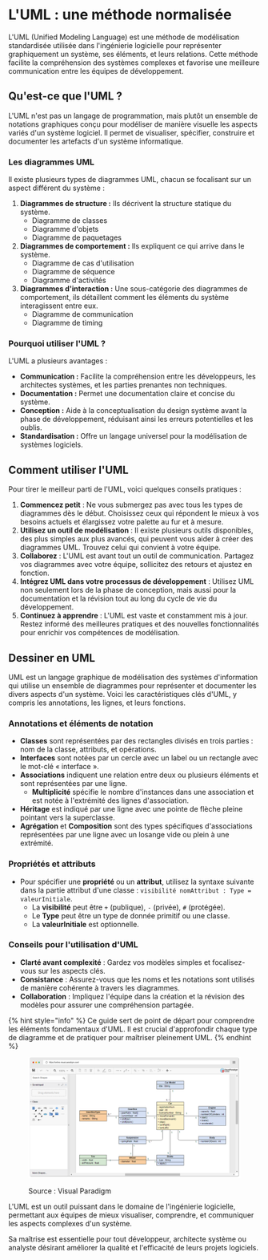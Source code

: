 # L'UML : une méthode normalisée

L'UML (Unified Modeling Language) est une méthode de modélisation standardisée utilisée dans l'ingénierie logicielle pour représenter graphiquement un système, ses éléments, et leurs relations. Cette méthode facilite la compréhension des systèmes complexes et favorise une meilleure communication entre les équipes de développement.

## Qu'est-ce que l'UML ?

L'UML n'est pas un langage de programmation, mais plutôt un ensemble de notations graphiques conçu pour modéliser de manière visuelle les aspects variés d'un système logiciel. Il permet de visualiser, spécifier, construire et documenter les artefacts d'un système informatique.

### Les diagrammes UML

Il existe plusieurs types de diagrammes UML, chacun se focalisant sur un aspect différent du système :

1. **Diagrammes de structure :** Ils décrivent la structure statique du système.
   * Diagramme de classes
   * Diagramme d'objets
   * Diagramme de paquetages
2. **Diagrammes de comportement :** Ils expliquent ce qui arrive dans le système.
   * Diagramme de cas d'utilisation
   * Diagramme de séquence
   * Diagramme d'activités
3. **Diagrammes d'interaction :** Une sous-catégorie des diagrammes de comportement, ils détaillent comment les éléments du système interagissent entre eux.
   * Diagramme de communication
   * Diagramme de timing

### Pourquoi utiliser l'UML ?

L'UML a plusieurs avantages :

* **Communication :** Facilite la compréhension entre les développeurs, les architectes systèmes, et les parties prenantes non techniques.
* **Documentation :** Permet une documentation claire et concise du système.
* **Conception :** Aide à la conceptualisation du design système avant la phase de développement, réduisant ainsi les erreurs potentielles et les oublis.
* **Standardisation :** Offre un langage universel pour la modélisation de systèmes logiciels.

## Comment utiliser l'UML

Pour tirer le meilleur parti de l'UML, voici quelques conseils pratiques :

1. **Commencez petit** : Ne vous submergez pas avec tous les types de diagrammes dès le début. Choisissez ceux qui répondent le mieux à vos besoins actuels et élargissez votre palette au fur et à mesure.
2. **Utilisez un outil de modélisation** : Il existe plusieurs outils disponibles, des plus simples aux plus avancés, qui peuvent vous aider à créer des diagrammes UML. Trouvez celui qui convient à votre équipe.
3. **Collaborez** : L'UML est avant tout un outil de communication. Partagez vos diagrammes avec votre équipe, sollicitez des retours et ajustez en fonction.
4. **Intégrez UML dans votre processus de développement** : Utilisez UML non seulement lors de la phase de conception, mais aussi pour la documentation et la révision tout au long du cycle de vie du développement.
5. **Continuez à apprendre** : L'UML est vaste et constamment mis à jour. Restez informé des meilleures pratiques et des nouvelles fonctionnalités pour enrichir vos compétences de modélisation.

## Dessiner en UML

UML est un langage graphique de modélisation des systèmes d'information qui utilise un ensemble de diagrammes pour représenter et documenter les divers aspects d'un système. Voici les caractéristiques clés d'UML, y compris les annotations, les lignes, et leurs fonctions.

### Annotations et éléments de notation

* **Classes** sont représentées par des rectangles divisés en trois parties : nom de la classe, attributs, et opérations.
* **Interfaces** sont notées par un cercle avec un label ou un rectangle avec le mot-clé « interface ».
* **Associations** indiquent une relation entre deux ou plusieurs éléments et sont représentées par une ligne.
  * **Multiplicité** spécifie le nombre d'instances dans une association et est notée à l'extrémité des lignes d'association.
* **Héritage** est indiqué par une ligne avec une pointe de flèche pleine pointant vers la superclasse.
* **Agrégation** et **Composition** sont des types spécifiques d'associations représentées par une ligne avec un losange vide ou plein à une extrémité.

### Propriétés et attributs

* Pour spécifier une **propriété** ou un **attribut**, utilisez la syntaxe suivante dans la partie attribut d'une classe : `visibilité nomAttribut : Type = valeurInitiale`.
  * La **visibilité** peut être `+` (publique), `-` (privée), `#` (protégée).
  * Le **Type** peut être un type de donnée primitif ou une classe.
  * La **valeurInitiale** est optionnelle.

### Conseils pour l'utilisation d'UML

* **Clarté avant complexité** : Gardez vos modèles simples et focalisez-vous sur les aspects clés.
* **Consistance** : Assurez-vous que les noms et les notations sont utilisés de manière cohérente à travers les diagrammes.
* **Collaboration** : Impliquez l'équipe dans la création et la révision des modèles pour assurer une compréhension partagée.

{% hint style="info" %}
Ce guide sert de point de départ pour comprendre les éléments fondamentaux d'UML. Il est crucial d'approfondir chaque type de diagramme et de pratiquer pour maîtriser pleinement UML.
{% endhint %}

<figure><img src="../.gitbook/assets/image (19) (1).png" alt=""><figcaption><p>Source : Visual Paradigm</p></figcaption></figure>

L'UML est un outil puissant dans le domaine de l'ingénierie logicielle, permettant aux équipes de mieux visualiser, comprendre, et communiquer les aspects complexes d'un système.&#x20;

Sa maîtrise est essentielle pour tout développeur, architecte système ou analyste désirant améliorer la qualité et l'efficacité de leurs projets logiciels.
